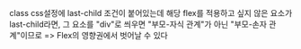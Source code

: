 class css설정에 last-child 조건이 붙어있는데 해당 flex를 적용하고 
싶지 않은 요소가 last-child라면,
그 요소를 "div"로 씌우면 "부모-자식 관계"가 아닌 "부모-손자 관계"이므로 
=> Flex의 영향권에서 벗어날 수 있다






